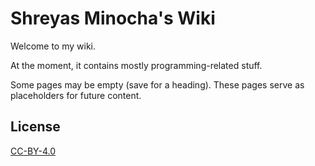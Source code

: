 # Shreyas Minocha's Wiki

Welcome to my wiki.

At the moment, it contains mostly programming-related stuff.

Some pages may be empty (save for a heading). These pages serve as placeholders for future content.

## License

[CC-BY-4.0](https://creativecommons.org/licenses/by/4.0)

